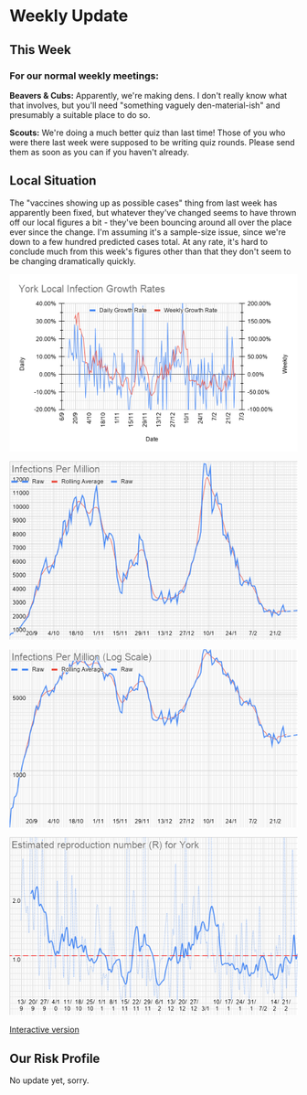 # Weekly Update

## This Week

### For our normal weekly meetings:

**Beavers & Cubs:** Apparently, we're making dens. I don't really know what that involves, but you'll need "something vaguely den-material-ish" and presumably a suitable place to do so. 

**Scouts:** We're doing a much better quiz than last time! Those of you who were there last week were supposed to be writing quiz rounds. Please send them as soon as you can if you haven't already.

## Local Situation

The "vaccines showing up as possible cases" thing from last week has apparently been fixed, but whatever they've changed seems to have thrown off our local figures a bit - they've been bouncing around all over the place ever since the change. I'm assuming it's a sample-size issue, since we're down to a few hundred predicted cases total. At any rate, it's hard to conclude much from this week's figures other than that they don't seem to be changing dramatically quickly.  

![Growth Rate Graph](g201.png)

![Case Graph](g202.png)

![Log-scale case graph](g204.png)

![R graph](g205.png)

[Interactive version](https://docs.google.com/spreadsheets/d/e/2PACX-1vS9DCaYpz3qqDbUsptGQO4c-84a3vYQaBk7UtJyolObCJknCxbLY8Zqz3-4EuPindtvnX_6W368Vt3l/pubhtml?gid=1059409691&single=false)

## Our Risk Profile

No update yet, sorry.

